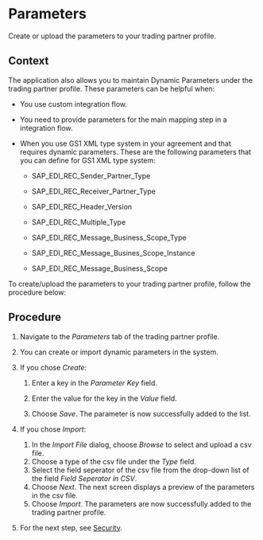 <!-- loiod13b83593205423f8584f5afdededb0c -->

# Parameters

Create or upload the parameters to your trading partner profile.



## Context

The application also allows you to maintain Dynamic Parameters under the trading partner profile. These parameters can be helpful when:

-   You use custom integration flow.

-   You need to provide parameters for the main mapping step in a integration flow.
-   When you use GS1 XML type system in your agreement and that requires dynamic parameters. These are the following parameters that you can define for GS1 XML type system:
    -   SAP\_EDI\_REC\_Sender\_Partner\_Type

    -   SAP\_EDI\_REC\_Receiver\_Partner\_Type
    -   SAP\_EDI\_REC\_Header\_Version
    -   SAP\_EDI\_REC\_Multiple\_Type
    -   SAP\_EDI\_REC\_Message\_Business\_Scope\_Type
    -   SAP\_EDI\_REC\_Message\_Busines\_Scope\_Instance
    -   SAP\_EDI\_REC\_Message\_Business\_Scope


To create/upload the parameters to your trading partner profile, follow the procedure below:



## Procedure

1.  Navigate to the *Parameters* tab of the trading partner profile.

2.  You can create or import dynamic parameters in the system.

3.  If you chose *Create*:

    1.  Enter a key in the *Parameter Key* field.

    2.  Enter the value for the key in the *Value* field.
    3.  Choose *Save*. The parameter is now successfully added to the list.

4.  If you chose *Import*:

    1.  In the *Import File* dialog, choose *Browse* to select and upload a csv file.
    2.  Choose a type of the csv file under the *Type* field.
    3.  Select the field seperator of the csv file from the drop-down list of the field *Field Seperator in CSV*.
    4.  Choose *Next*. The next screen displays a preview of the parameters in the csv file.
    5.  Choose *Import*. The parameters are now successfully added to the trading partner profile.

5.  For the next step, see [Security](security-eb83a51.md).


